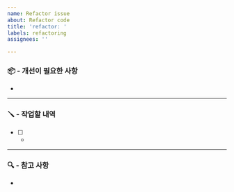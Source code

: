 ```yaml
---
name: Refactor issue
about: Refactor code
title: 'refactor: '
labels: refactoring
assignees: ''

---
```


### 📦 - 개선이 필요한 사항
-

---
### 🪛 - 작업할 내역
- [ ] - 

---
### 🔍 - 참고 사항
-
